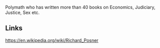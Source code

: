 Polymath who has written more than 40 books on Economics, Judiciary, Justice, Sex etc.


## Links
https://en.wikipedia.org/wiki/Richard_Posner